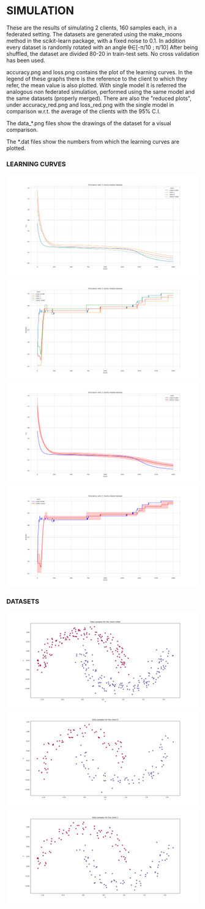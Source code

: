 # SIMULATION
These are the results of simulating 2 clients, 160 samples each, in a federated setting. 
The datasets are generated using the make_moons method in the scikit-learn package, with
a fixed noise to 0.1. 
In addition every dataset is randomly rotated with an angle &theta;&isin;[-&pi;/10 ; &pi;/10] 
After being shuffled, the dataset are divided 80-20 in train-test sets. 
No cross validation has been used. 

accuracy.png and loss.png contains the plot of the learning curves. In the legend of 
these graphs there is the reference to the client to which they refer, the mean value is 
also plotted. With single model it is referred the analogous non federated simulation, 
performed using the same model and the same datasets (properly merged).
There are also the "reduced plots", under accuracy_red.png and loss_red.png with the 
single model in comparison w.r.t. the average of the clients with the 95% C.I.

The data_*.png files show the drawings of the dataset for a visual comparison.

The *.dat files show the numbers from which the learning curves are plotted.
### LEARNING CURVES
![](loss.png?raw=true)
![](accuracy.png?raw=true)
![](loss_red.png?raw=true)
![](accuracy_red.png?raw=true)

### DATASETS
![](data_client_nofed.png?raw=true)
![](data_client_0.png?raw=true)
![](data_client_1.png?raw=true)
